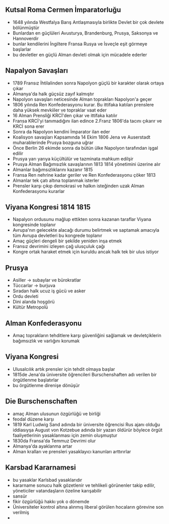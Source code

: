 ## Kutsal Roma Cermen İmparatorluğu
- 1648 yılında Westfalya Barış Antlaşmasıyla birlikte Devlet bir çok devlete bölünmüştür
- Bunlardan en güçlüleri Avusturya, Brandenburg, Prusya, Saksonya ve Hannoverdir
- bunlar kendilerini İngiltere Fransa Rusya ve İsveçle eşit görmeye başlarlar
- bu devletler en güçlü Alman devleti olmak için mücadele ederler
## Napalyon Savaşları
- 1789 Fransız İhtilalinden sonra Napolyon güçlü bir karakter olarak ortaya çıkar
- Almanya'da halk güçsüz zayıf kalmıştır
- Napolyon savaşları neticesinde Alman toprakları Napolyon'a geçer
- 1806 yılında Ren Konfederasyonu kurar. Bu ittifaka katılan prenslere daha yüksek mevkiiler ve topraklar vaat eder
- 16 Alman Prensliği KRCİ'den çıkar ve ittifaka katılır
- Fransa KRCİ'yi tanımadığını ilan edince 2.Franz 1806'da tacını çıkarır ve KRCİ sona erer
- Sonra da Napolyon kendini İmparator ilan eder
- Koalisyon savaşları Kapsamında 14 Ekim 1806 Jena ve Auserstadt muharablerinde Prusya bozguna uğrar
- Önce Berlin 26 ekimde sonra da bütün ülke Napolyon tarafından işgal edilir
- Prusya yarı yarıya küçültülür ve tazminata mahkum edilşir
- Prusya Alman Bağımsızlık savaşlarının 1813 1814 yönetimini üzerine alır
- Almanlar bağımsızlıklarını kazanır 1815
- Fransa Ren nehrine kadar geriler ve Ren Konfederasyonu çöker 1813
- Almanlar tek çatı altına toplanmak isterler
- Prensler karşı çıkıp demokrasi ve halkın isteğinden uzak Alman Konfederasyonu kurarlar
## Viyana Kongresi 1814 1815
- Napalyon ordusunu mağlup ettikten sonra kazanan taraflar Viyana kongresinde toplanır
- Avrupa'nın gelecekte alacağı durumu belirtmek ve saptamak amacıyla tüm Avrupa devletleri bu kongrede toplanır
- Amaç güçleri dengeli bir şekilde yeniden inşa etmek
- Fransız devrimini izleyen çağ ulusçuluk çağı
- Kongre ortak haraket etmek için kuruldu ancak halk tek bir ulus istiyor
## Prusya
- Asiller -> subaylar ve bürokratlar
- Tüccarlar -> burjuva
- Sıradan halk ucuz iş gücü ve asker
- Ordu devleti
- Dini alanda hoşgörü
- Kültür Metropolü
## Alman Konfederasyonu
- Amaç toprakların tehditlere karşı güvenliğini sağlamak ve devletçiklerin bağımsızlık ve varlığını korumak
## Viyana Kongresi
- Ulusalcılık artık prensler için tehdit olmaya başlar
- 1815de Jena'da üniversite öğrencileri Burschenshaften adı verilen bir örgütlenme başlatırlar
- bu örgütlenme direnişe dönüşür
## Die Burschenschaften
- amaç Alman ulusunun özgürlüğü ve birliği
- feodal düzene karşı
- 1819 Karl Ludwig Sand adında bir üniversite öğrencisi Rus ajanı olduğu iddiasıyşa August von Kotzebue adında bir yazarı öldürür böylece örgüt faaliyetlerinin yasaklanması için zemin oluşmuştur
- 1830da Fransa'da Temmuz Devrimi olur
- Almanya'da ayaklanma artar
- Alman kralları ve prensleri yasaklayıcı kanunları arttırırlar
## Karsbad Kararnamesi
- bu yasaklar Karlsbad yasaklarıdır
- kararname sonucu halk gözetlenir ve tehlikeli görünenler takip edilir, yöneticiler vatandaşların özeline karışabilir
- sansür
- fikir özgürlüğü hakkı yok o dönemde
- Üniversiteler kontrol altına alınmış liberal görülen hocaların görevine son verilmiş
- 